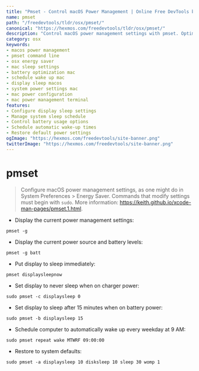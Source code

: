 ```yaml
---
title: "Pmset - Control macOS Power Management | Online Free DevTools by Hexmos"
name: pmset
path: "/freedevtools/tldr/osx/pmset/"
canonical: "https://hexmos.com/freedevtools/tldr/osx/pmset/"
description: "Control macOS power management settings with pmset. Optimize battery life, schedule wake-ups, and manage display sleep options. Free online tool, no registration required."
category: osx
keywords:
- macos power management
- pmset command line
- osx energy saver
- mac sleep settings
- battery optimization mac
- schedule wake up mac
- display sleep macos
- system power settings mac
- mac power configuration
- mac power management terminal
features:
- Configure display sleep settings
- Manage system sleep schedule
- Control battery usage options
- Schedule automatic wake-up times
- Restore default power settings
ogImage: "https://hexmos.com/freedevtools/site-banner.png"
twitterImage: "https://hexmos.com/freedevtools/site-banner.png"
---
```


# pmset

> Configure macOS power management settings, as one might do in System Preferences > Energy Saver.
> Commands that modify settings must begin with `sudo`.
> More information: <https://keith.github.io/xcode-man-pages/pmset.1.html>.

- Display the current power management settings:

`pmset -g`

- Display the current power source and battery levels:

`pmset -g batt`

- Put display to sleep immediately:

`pmset displaysleepnow`

- Set display to never sleep when on charger power:

`sudo pmset -c displaysleep 0`

- Set display to sleep after 15 minutes when on battery power:

`sudo pmset -b displaysleep 15`

- Schedule computer to automatically wake up every weekday at 9 AM:

`sudo pmset repeat wake MTWRF 09:00:00`

- Restore to system defaults:

`sudo pmset -a displaysleep 10 disksleep 10 sleep 30 womp 1`
